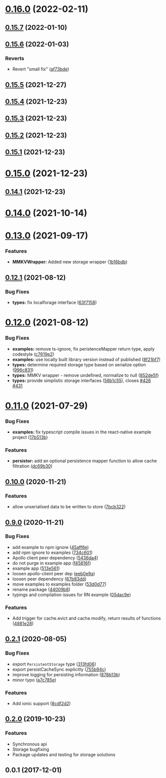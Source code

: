 # [0.16.0](https://github.com/MCervenka/apollo3-cache-persist-encrypt/compare/v0.15.7...v0.16.0) (2022-02-11)



## [0.15.7](https://github.com/MCervenka/apollo3-cache-persist-encrypt/compare/v0.15.6...v0.15.7) (2022-01-10)



## [0.15.6](https://github.com/MCervenka/apollo3-cache-persist-encrypt/compare/v0.15.5...v0.15.6) (2022-01-03)


### Reverts

* Revert "small fix" ([af73bde](https://github.com/MCervenka/apollo3-cache-persist-encrypt/commit/af73bde918a62b18103637f1aea43a2a83ed3fad))



## [0.15.5](https://github.com/MCervenka/apollo3-cache-persist-encrypt/compare/v0.15.4...v0.15.5) (2021-12-27)



## [0.15.4](https://github.com/MCervenka/apollo3-cache-persist-encrypt/compare/v0.15.3...v0.15.4) (2021-12-23)



## [0.15.3](https://github.com/MCervenka/apollo3-cache-persist-encrypt/compare/v0.15.2...v0.15.3) (2021-12-23)



## [0.15.2](https://github.com/MCervenka/apollo3-cache-persist-encrypt/compare/v0.15.1...v0.15.2) (2021-12-23)



## [0.15.1](https://github.com/MCervenka/apollo3-cache-persist-encrypt/compare/v0.15.0...v0.15.1) (2021-12-23)



# [0.15.0](https://github.com/MCervenka/apollo3-cache-persist-encrypt/compare/v0.14.1...v0.15.0) (2021-12-23)



## [0.14.1](https://github.com/MCervenka/apollo3-cache-persist-encrypt/compare/v0.14.0...v0.14.1) (2021-12-23)



# [0.14.0](https://github.com/MCervenka/apollo3-cache-persist-encrypt/compare/v0.13.0...v0.14.0) (2021-10-14)



# [0.13.0](https://github.com/apollographql/apollo-cache-persist/compare/v0.12.1...v0.13.0) (2021-09-17)


### Features

* **MMKVWrapper:** Added new storage wrapper ([1b16bdb](https://github.com/apollographql/apollo-cache-persist/commit/1b16bdb00e896f62ee379777f7224a156e16004f))



## [0.12.1](https://github.com/apollographql/apollo-cache-persist/compare/v0.12.0...v0.12.1) (2021-08-12)


### Bug Fixes

* **types:** fix localforage interface ([63f7158](https://github.com/apollographql/apollo-cache-persist/commit/63f71582763b6895c05dd3897117cdfdbb0a70c3))



# [0.12.0](https://github.com/apollographql/apollo-cache-persist/compare/v0.11.0...v0.12.0) (2021-08-12)


### Bug Fixes

* **examples:** remove ts-ignore, fix peristenceMapper return type, apply codestyle ([c7619e2](https://github.com/apollographql/apollo-cache-persist/commit/c7619e2dfa6ac4971f845824466180d3c09d9c25))
* **examples:** use locally built library version instead of published ([8f21bf7](https://github.com/apollographql/apollo-cache-persist/commit/8f21bf79baba89ca2d4f57432ea2b8a928c9acc2))
* **types:** determine required storage type based on serialize option ([996c831](https://github.com/apollographql/apollo-cache-persist/commit/996c8315c1005c3030b9b814740616b3019daa7b))
* **types:** MMKV wrapper - remove undefined, normalize to null ([852de5f](https://github.com/apollographql/apollo-cache-persist/commit/852de5f5466f8b7fb2e24d94cc313b286c6bf3b6))
* **types:** provide simplistic storage interfaces ([56b1c55](https://github.com/apollographql/apollo-cache-persist/commit/56b1c5513505900b8bf87a289994d6fc3505ccd5)), closes [#426](https://github.com/apollographql/apollo-cache-persist/issues/426) [#431](https://github.com/apollographql/apollo-cache-persist/issues/431)



# [0.11.0](https://github.com/apollographql/apollo-cache-persist/compare/0.10.0...0.11.0) (2021-07-29)


### Bug Fixes

* **examples:** fix typescript compile issues in the react-native example project ([17b513b](https://github.com/apollographql/apollo-cache-persist/commit/17b513b97ef9fd06e3f6dc5d4c1cbd9ba16a52ab))


### Features

* **persistor:** add an optional persistence mapper function to allow cache filtration ([dc69b30](https://github.com/apollographql/apollo-cache-persist/commit/dc69b30f2241a7d5077ade116b6c89c21eedc2e5))



## [0.10.0](https://github.com/apollographql/apollo-cache-persist/compare/0.9.0...0.10.0) (2020-11-21)

### Features

- allow unserialised data to be written to store ([7bcb322](https://github.com/apollographql/apollo-cache-persist/commit/7bcb322a32aafb088afcf2c21c1ebe793409d8e3))

## [0.9.0](https://github.com/apollographql/apollo-cache-persist/compare/0.2.1...0.9.0) (2020-11-21)

### Bug Fixes

- add example to npm ignore ([45aff6e](https://github.com/apollographql/apollo-cache-persist/commit/45aff6ee38d8f95e9fcfeda74cde08e67913059b))
- add npm ignore to examples ([734c601](https://github.com/apollographql/apollo-cache-persist/commit/734c601274047bdf81e4015cdcc04604af4a0280))
- Apollo client peer dependency ([5436da4](https://github.com/apollographql/apollo-cache-persist/commit/5436da48269089a54b3a187b2e326f0443a2b5cf))
- do not purge in example app ([f45816f](https://github.com/apollographql/apollo-cache-persist/commit/f45816f5ea6377b44c6265ddb3ec72dc36df83a6))
- example app ([513e561](https://github.com/apollographql/apollo-cache-persist/commit/513e5614e2d5b25dee95b3f44b14a9e27f17b813))
- loosen apollo-client peer dep ([eeb0e9a](https://github.com/apollographql/apollo-cache-persist/commit/eeb0e9a74bc5c863af362203b44ac4c0b74b9c6b))
- loosen peer dependency ([67b83dd](https://github.com/apollographql/apollo-cache-persist/commit/67b83ddaa7fd1716a56f5f72faf999e7e06fa1cb))
- move examples to examples folder ([53d0d77](https://github.com/apollographql/apollo-cache-persist/commit/53d0d770b70bfefe8afbda33b14ffea0ad4e8ca5))
- rename package ([44009b8](https://github.com/apollographql/apollo-cache-persist/commit/44009b87f49aa97caf2453fc25c374d124c12aca))
- typings and compilation issues for RN example ([05dac9e](https://github.com/apollographql/apollo-cache-persist/commit/05dac9edcc1bae18e76d6fe3735b96ec4a786a46))

### Features

- Add trigger for cache.evict and cache.modify, return results of functions ([4881e28](https://github.com/apollographql/apollo-cache-persist/commit/4881e285c519f5bc6e033d3326f1d2cc36f1477d))

## [0.2.1](https://github.com/apollographql/apollo-cache-persist/compare/0.2.0...0.2.1) (2020-08-05)

### Bug Fixes

- export `PersistentStorage` type ([313fd06](https://github.com/apollographql/apollo-cache-persist/commit/313fd066413c613cdc5602cfb0d69bde34b34de4))
- export persistCacheSync explicitly ([755b94c](https://github.com/apollographql/apollo-cache-persist/commit/755b94cda510bc95c2357e71a803ee48b26284d2))
- improve logging for persisting information ([878b13b](https://github.com/apollographql/apollo-cache-persist/commit/878b13b080fed2670f2ceb7cdb8199a9d0072a39))
- minor typo ([a7c785e](https://github.com/apollographql/apollo-cache-persist/commit/a7c785ec958ab8139dfd4f040e578fdd6d207090))

### Features

- Add ionic support ([8cdf2d2](https://github.com/apollographql/apollo-cache-persist/commit/8cdf2d2483bd34ccaa43eef8522b616f981ab7db))

## [0.2.0](https://github.com/apollographql/apollo-cache-persist/compare/0.0.1...0.2.0) (2019-10-23)

### Features

- Synchronous api
- Storage bugfixing
- Package updates and testing for storage solutions

## 0.0.1 (2017-12-01)
